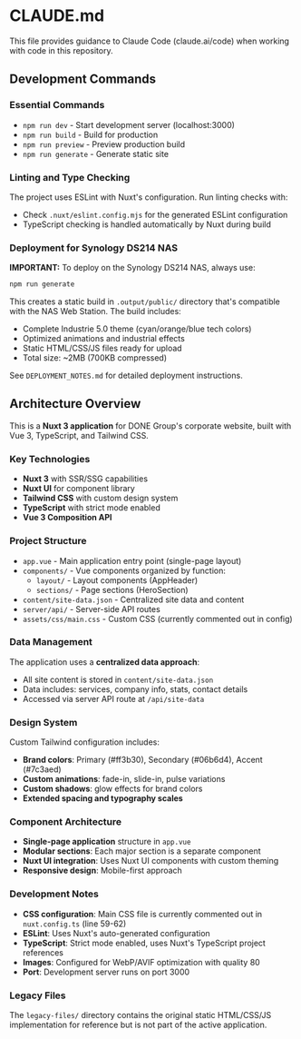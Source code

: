 # CLAUDE.md

This file provides guidance to Claude Code (claude.ai/code) when working with code in this repository.

## Development Commands

### Essential Commands
- `npm run dev` - Start development server (localhost:3000)
- `npm run build` - Build for production
- `npm run preview` - Preview production build
- `npm run generate` - Generate static site

### Linting and Type Checking
The project uses ESLint with Nuxt's configuration. Run linting checks with:
- Check `.nuxt/eslint.config.mjs` for the generated ESLint configuration
- TypeScript checking is handled automatically by Nuxt during build

### Deployment for Synology DS214 NAS
**IMPORTANT:** To deploy on the Synology DS214 NAS, always use:
```bash
npm run generate
```
This creates a static build in `.output/public/` directory that's compatible with the NAS Web Station. The build includes:
- Complete Industrie 5.0 theme (cyan/orange/blue tech colors)
- Optimized animations and industrial effects
- Static HTML/CSS/JS files ready for upload
- Total size: ~2MB (700KB compressed)

See `DEPLOYMENT_NOTES.md` for detailed deployment instructions.

## Architecture Overview

This is a **Nuxt 3 application** for DONE Group's corporate website, built with Vue 3, TypeScript, and Tailwind CSS.

### Key Technologies
- **Nuxt 3** with SSR/SSG capabilities
- **Nuxt UI** for component library
- **Tailwind CSS** with custom design system
- **TypeScript** with strict mode enabled
- **Vue 3 Composition API**

### Project Structure
- `app.vue` - Main application entry point (single-page layout)
- `components/` - Vue components organized by function:
  - `layout/` - Layout components (AppHeader)
  - `sections/` - Page sections (HeroSection)
- `content/site-data.json` - Centralized site data and content
- `server/api/` - Server-side API routes
- `assets/css/main.css` - Custom CSS (currently commented out in config)

### Data Management
The application uses a **centralized data approach**:
- All site content is stored in `content/site-data.json`
- Data includes: services, company info, stats, contact details
- Accessed via server API route at `/api/site-data`

### Design System
Custom Tailwind configuration includes:
- **Brand colors**: Primary (#ff3b30), Secondary (#06b6d4), Accent (#7c3aed)
- **Custom animations**: fade-in, slide-in, pulse variations
- **Custom shadows**: glow effects for brand colors
- **Extended spacing and typography scales**

### Component Architecture
- **Single-page application** structure in `app.vue`
- **Modular sections**: Each major section is a separate component
- **Nuxt UI integration**: Uses Nuxt UI components with custom theming
- **Responsive design**: Mobile-first approach

### Development Notes
- **CSS configuration**: Main CSS file is currently commented out in `nuxt.config.ts` (line 59-62)
- **ESLint**: Uses Nuxt's auto-generated configuration
- **TypeScript**: Strict mode enabled, uses Nuxt's TypeScript project references
- **Images**: Configured for WebP/AVIF optimization with quality 80
- **Port**: Development server runs on port 3000

### Legacy Files
The `legacy-files/` directory contains the original static HTML/CSS/JS implementation for reference but is not part of the active application.